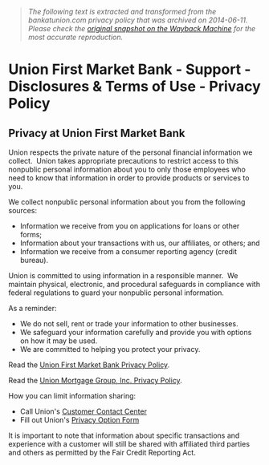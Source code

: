> *The following text is extracted and transformed from the bankatunion.com privacy policy that was archived on 2014-06-11. Please check the [original snapshot on the Wayback Machine](https://web.archive.org/web/20140611180232id_/https%3A//www.bankatunion.com/home/support/disclosures/privacy) for the most accurate reproduction.*

# Union First Market Bank - Support - Disclosures & Terms of Use - Privacy Policy

## Privacy at Union First Market Bank

Union respects the private nature of the personal financial information we collect.  Union takes appropriate precautions to restrict access to this nonpublic personal information about you to only those employees who need to know that information in order to provide products or services to you.

We collect nonpublic personal information about you from the following sources:

  * Information we receive from you on applications for loans or other forms;
  * Information about your transactions with us, our affiliates, or others; and
  * Information we receive from a consumer reporting agency (credit bureau).



Union is committed to using information in a responsible manner.  We maintain physical, electronic, and procedural safeguards in compliance with federal regulations to guard your nonpublic personal information.

As a reminder:

  * We do not sell, rent or trade your information to other businesses.
  * We safeguard your information carefully and provide you with options on how it may be used.
  * We are committed to helping you protect your privacy.



Read the [Union First Market Bank Privacy Policy](https://web.archive.org/home/fiFiles/static/documents/Privacy_Notice.pdf).

Read the [Union Mortgage Group, Inc. Privacy Policy](https://web.archive.org/home/fiFiles/static/documents/Privacy_Notice_\(UMG\).pdf). 

How you can limit information sharing:

  * Call Union's [Customer Contact Center](https://web.archive.org/home/support/customers/contact)
  * Fill out Union's [Privacy Option Form](https://web.archive.org/home/support/disclosures/privacy/form)



It is important to note that information about specific transactions and experience with a customer will still be shared with affiliated third parties and others as permitted by the Fair Credit Reporting Act.
